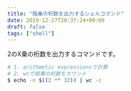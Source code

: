 ```yaml
---
title: "階乗の桁数を出力するシェルコマンド"
date: 2019-12-27T20:37:24+09:00
draft: false
tags: ["shell"]
---
```


2のX乗の桁数を出力するコマンドです。

```bash
# 1. arithmetic expressionsで計算
# 2. wcで結果の桁数をカウント
$ echo -n $((2 ** 32)) | wc -c
```
